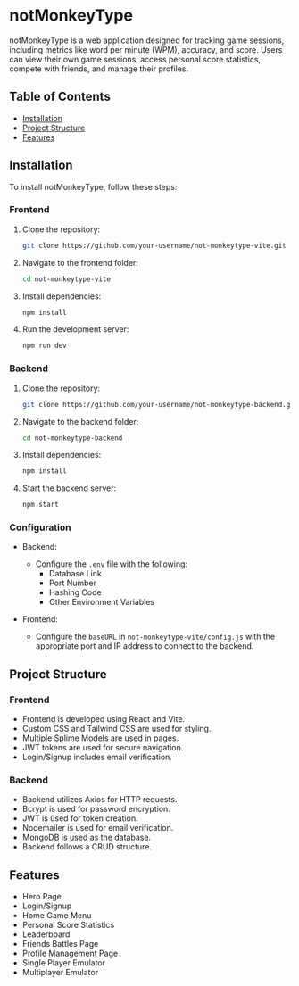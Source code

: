# notMonkeyType

notMonkeyType is a web application designed for tracking game sessions, including metrics like word per minute (WPM), accuracy, and score. Users can view their own game sessions, access personal score statistics, compete with friends, and manage their profiles.

## Table of Contents

- [Installation](#installation)
- [Project Structure](#project-structure)
- [Features](#features)

## Installation

To install notMonkeyType, follow these steps:

### Frontend

1. Clone the repository:
   ```bash
   git clone https://github.com/your-username/not-monkeytype-vite.git
   ```

2. Navigate to the frontend folder:
   ```bash
   cd not-monkeytype-vite
   ```

3. Install dependencies:
   ```bash
   npm install
   ```

4. Run the development server:
   ```bash
   npm run dev
   ```

### Backend

1. Clone the repository:
   ```bash
   git clone https://github.com/your-username/not-monkeytype-backend.git
   ```

2. Navigate to the backend folder:
   ```bash
   cd not-monkeytype-backend
   ```

3. Install dependencies:
   ```bash
   npm install
   ```

4. Start the backend server:
   ```bash
   npm start
   ```

### Configuration

- Backend:
  - Configure the `.env` file with the following:
    - Database Link
    - Port Number
    - Hashing Code
    - Other Environment Variables

- Frontend:
  - Configure the `baseURL` in `not-monkeytype-vite/config.js` with the appropriate port and IP address to connect to the backend.

## Project Structure

### Frontend

- Frontend is developed using React and Vite.
- Custom CSS and Tailwind CSS are used for styling.
- Multiple Splime Models are used in pages.
- JWT tokens are used for secure navigation.
- Login/Signup includes email verification.

### Backend

- Backend utilizes Axios for HTTP requests.
- Bcrypt is used for password encryption.
- JWT is used for token creation.
- Nodemailer is used for email verification.
- MongoDB is used as the database.
- Backend follows a CRUD structure.

## Features

- Hero Page
- Login/Signup
- Home Game Menu
- Personal Score Statistics
- Leaderboard
- Friends Battles Page
- Profile Management Page
- Single Player Emulator
- Multiplayer Emulator
